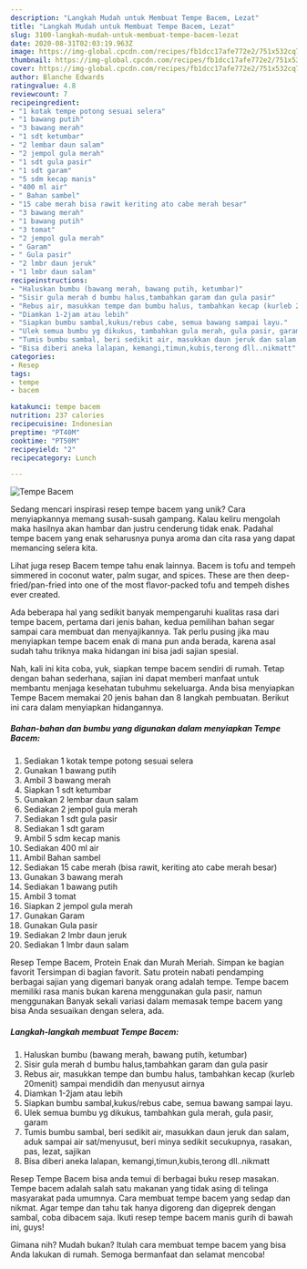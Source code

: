 ```yaml
---
description: "Langkah Mudah untuk Membuat Tempe Bacem, Lezat"
title: "Langkah Mudah untuk Membuat Tempe Bacem, Lezat"
slug: 3100-langkah-mudah-untuk-membuat-tempe-bacem-lezat
date: 2020-08-31T02:03:19.963Z
image: https://img-global.cpcdn.com/recipes/fb1dcc17afe772e2/751x532cq70/tempe-bacem-foto-resep-utama.jpg
thumbnail: https://img-global.cpcdn.com/recipes/fb1dcc17afe772e2/751x532cq70/tempe-bacem-foto-resep-utama.jpg
cover: https://img-global.cpcdn.com/recipes/fb1dcc17afe772e2/751x532cq70/tempe-bacem-foto-resep-utama.jpg
author: Blanche Edwards
ratingvalue: 4.8
reviewcount: 7
recipeingredient:
- "1 kotak tempe potong sesuai selera"
- "1 bawang putih"
- "3 bawang merah"
- "1 sdt ketumbar"
- "2 lembar daun salam"
- "2 jempol gula merah"
- "1 sdt gula pasir"
- "1 sdt garam"
- "5 sdm kecap manis"
- "400 ml air"
- " Bahan sambel"
- "15 cabe merah bisa rawit keriting ato cabe merah besar"
- "3 bawang merah"
- "1 bawang putih"
- "3 tomat"
- "2 jempol gula merah"
- " Garam"
- " Gula pasir"
- "2 lmbr daun jeruk"
- "1 lmbr daun salam"
recipeinstructions:
- "Haluskan bumbu (bawang merah, bawang putih, ketumbar)"
- "Sisir gula merah d bumbu halus,tambahkan garam dan gula pasir"
- "Rebus air, masukkan tempe dan bumbu halus, tambahkan kecap (kurleb 20menit) sampai mendidih dan menyusut airnya"
- "Diamkan 1-2jam atau lebih"
- "Siapkan bumbu sambal,kukus/rebus cabe, semua bawang sampai layu."
- "Ulek semua bumbu yg dikukus, tambahkan gula merah, gula pasir, garam"
- "Tumis bumbu sambal, beri sedikit air, masukkan daun jeruk dan salam, aduk sampai air sat/menyusut, beri minya sedikit secukupnya, rasakan, pas, lezat, sajikan"
- "Bisa diberi aneka lalapan, kemangi,timun,kubis,terong dll..nikmatt"
categories:
- Resep
tags:
- tempe
- bacem

katakunci: tempe bacem 
nutrition: 237 calories
recipecuisine: Indonesian
preptime: "PT40M"
cooktime: "PT50M"
recipeyield: "2"
recipecategory: Lunch

---
```



![Tempe Bacem](https://img-global.cpcdn.com/recipes/fb1dcc17afe772e2/751x532cq70/tempe-bacem-foto-resep-utama.jpg)

Sedang mencari inspirasi resep tempe bacem yang unik? Cara menyiapkannya memang susah-susah gampang. Kalau keliru mengolah maka hasilnya akan hambar dan justru cenderung tidak enak. Padahal tempe bacem yang enak seharusnya punya aroma dan cita rasa yang dapat memancing selera kita.

Lihat juga resep Bacem tempe tahu enak lainnya. Bacem is tofu and tempeh simmered in coconut water, palm sugar, and spices. These are then deep-fried/pan-fried into one of the most flavor-packed tofu and tempeh dishes ever created.

Ada beberapa hal yang sedikit banyak mempengaruhi kualitas rasa dari tempe bacem, pertama dari jenis bahan, kedua pemilihan bahan segar sampai cara membuat dan menyajikannya. Tak perlu pusing jika mau menyiapkan tempe bacem enak di mana pun anda berada, karena asal sudah tahu triknya maka hidangan ini bisa jadi sajian spesial.


Nah, kali ini kita coba, yuk, siapkan tempe bacem sendiri di rumah. Tetap dengan bahan sederhana, sajian ini dapat memberi manfaat untuk membantu menjaga kesehatan tubuhmu sekeluarga. Anda bisa menyiapkan Tempe Bacem memakai 20 jenis bahan dan 8 langkah pembuatan. Berikut ini cara dalam menyiapkan hidangannya.

<!--inarticleads1-->

##### Bahan-bahan dan bumbu yang digunakan dalam menyiapkan Tempe Bacem:

1. Sediakan 1 kotak tempe potong sesuai selera
1. Gunakan 1 bawang putih
1. Ambil 3 bawang merah
1. Siapkan 1 sdt ketumbar
1. Gunakan 2 lembar daun salam
1. Sediakan 2 jempol gula merah
1. Sediakan 1 sdt gula pasir
1. Sediakan 1 sdt garam
1. Ambil 5 sdm kecap manis
1. Sediakan 400 ml air
1. Ambil  Bahan sambel
1. Sediakan 15 cabe merah (bisa rawit, keriting ato cabe merah besar)
1. Gunakan 3 bawang merah
1. Sediakan 1 bawang putih
1. Ambil 3 tomat
1. Siapkan 2 jempol gula merah
1. Gunakan  Garam
1. Gunakan  Gula pasir
1. Sediakan 2 lmbr daun jeruk
1. Sediakan 1 lmbr daun salam


Resep Tempe Bacem, Protein Enak dan Murah Meriah. Simpan ke bagian favorit Tersimpan di bagian favorit. Satu protein nabati pendamping berbagai sajian yang digemari banyak orang adalah tempe. Tempe bacem memiliki rasa manis bukan karena menggunakan gula pasir, namun menggunakan Banyak sekali variasi dalam memasak tempe bacem yang bisa Anda sesuaikan dengan selera, ada. 

<!--inarticleads2-->

##### Langkah-langkah membuat Tempe Bacem:

1. Haluskan bumbu (bawang merah, bawang putih, ketumbar)
1. Sisir gula merah d bumbu halus,tambahkan garam dan gula pasir
1. Rebus air, masukkan tempe dan bumbu halus, tambahkan kecap (kurleb 20menit) sampai mendidih dan menyusut airnya
1. Diamkan 1-2jam atau lebih
1. Siapkan bumbu sambal,kukus/rebus cabe, semua bawang sampai layu.
1. Ulek semua bumbu yg dikukus, tambahkan gula merah, gula pasir, garam
1. Tumis bumbu sambal, beri sedikit air, masukkan daun jeruk dan salam, aduk sampai air sat/menyusut, beri minya sedikit secukupnya, rasakan, pas, lezat, sajikan
1. Bisa diberi aneka lalapan, kemangi,timun,kubis,terong dll..nikmatt


Resep Tempe Bacem bisa anda temui di berbagai buku resep masakan. Tempe bacem adalah salah satu makanan yang tidak asing di telinga masyarakat pada umumnya. Cara membuat tempe bacem yang sedap dan nikmat. Agar tempe dan tahu tak hanya digoreng dan digeprek dengan sambal, coba dibacem saja. Ikuti resep tempe bacem manis gurih di bawah ini, guys! 

Gimana nih? Mudah bukan? Itulah cara membuat tempe bacem yang bisa Anda lakukan di rumah. Semoga bermanfaat dan selamat mencoba!
